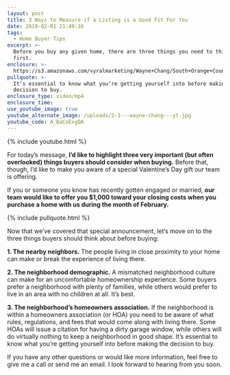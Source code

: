 ```yaml
---
layout: post
title: 3 Ways to Measure if a Listing is a Good Fit For You
date: 2019-02-01 21:49:16
tags:
  - Home Buyer Tips
excerpt: >-
  Before you buy any given home, there are three things you need to think about
  first.
enclosure: >-
  https://s3.amazonaws.com/vyralmarketing/Wayne+Chang/South+Orange+County+Real+Estate-+3+Ways+to+Measure+if+a+Listing+is+a+Good+Fit+For+You.mp4
pullquote: >-
  It’s essential to know what you’re getting yourself into before making the
  decision to buy.
enclosure_type: video/mp4
enclosure_time:
use_youtube_image: true
youtube_alternate_image: /uploads/2-1---wayne-chang---yt.jpg
youtube_code: A_BaCoExgQA
---
```


{% include youtube.html %}

For today’s message, **I’d like to highlight three very important (but often overlooked) things buyers should consider when buying.** Before that, though, I’d like to make you aware of a special Valentine’s Day gift our team is offering.

If you or someone you know has recently gotten engaged or married, **our team would like to offer you $1,000 toward your closing costs when you purchase a home with us during the month of February.&nbsp;**

{% include pullquote.html %}

Now that we’ve covered that special announcement, let’s move on to the three things buyers should think about before buying:&nbsp;

**1. The nearby neighbors.** The people living in close proximity to your home can make or break the experience of living there.&nbsp;

**2. The neighborhood demographic.** A mismatched neighborhood culture can make for an uncomfortable homeownership experience. Some buyers prefer a neighborhood with plenty of families, while others would prefer to live in an area with no children at all. It’s best.

**3. The neighborhood’s homeowners association.** If the neighborhood is within a homeowners association (or HOA) you need to be aware of what rules, regulations, and fees that would come along with living there. Some HOAs will issue a citation for having a dirty garage window, while others will do virtually nothing to keep a neighborhood in good shape. It’s essential to know what you’re getting yourself into before making the decision to buy.&nbsp;

If you have any other questions or would like more information, feel free to give me a call or send me an email. I look forward to hearing from you soon.